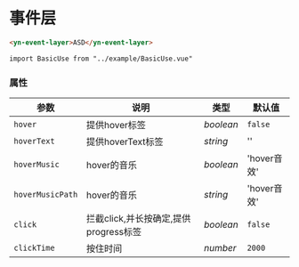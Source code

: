 # 事件层
```html
<yn-event-layer>ASD</yn-event-layer>
```

```vue
import BasicUse from "../example/BasicUse.vue"
```

### 属性

| 参数 | 说明 | 类型 | 默认值 |
| --- | --- | --- | --- |
| `hover` | 提供hover标签 | _boolean_ | `false` |
| `hoverText` | 提供hoverText标签 | _string_ | '' |
| `hoverMusic` | hover的音乐 | _boolean_ | 'hover音效' |
| `hoverMusicPath` | hover的音乐 | _string_ | 'hover音效' |
| `click` | 拦截click,并长按确定,提供progress标签 | _boolean_ | `false` |
| `clickTime` | 按住时间 | _number_ | `2000` |




